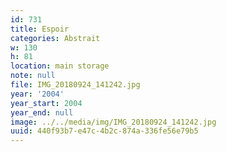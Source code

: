 ```yaml
---
id: 731
title: Espoir
categories: Abstrait
w: 130
h: 81
location: main storage
note: null
file: IMG_20180924_141242.jpg
year: '2004'
year_start: 2004
year_end: null
image: ../../media/img/IMG_20180924_141242.jpg
uuid: 440f93b7-e47c-4b2c-874a-336fe56e79b5
---
```


